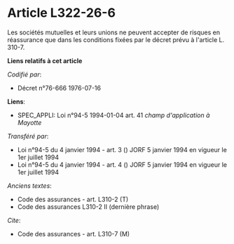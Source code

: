 # Article L322-26-6

Les sociétés mutuelles et leurs unions ne peuvent accepter de risques en réassurance que dans les conditions fixées par le
décret prévu à l'article L. 310-7.

**Liens relatifs à cet article**

_Codifié par_:

  - Décret n°76-666 1976-07-16

**Liens**:

  - SPEC_APPLI: Loi n°94-5 1994-01-04 art. 41 *champ d'application à Mayotte*

_Transféré par_:

  - Loi n°94-5 du 4 janvier 1994 - art. 3 () JORF 5 janvier 1994 en vigueur le 1er juillet 1994
  - Loi n°94-5 du 4 janvier 1994 - art. 4 () JORF 5 janvier 1994 en vigueur le 1er juillet 1994

_Anciens textes_:

  - Code des assurances - art. L310-2 (T)
  - Code des assurances L310-2 II (dernière phrase)

_Cite_:

  - Code des assurances - art. L310-7 (M)
